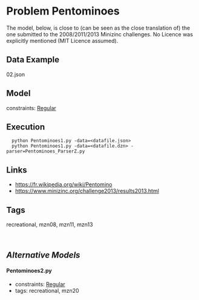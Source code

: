 # Problem Pentominoes

The model, below, is close to (can be seen as the close translation of) the one submitted to the 2008/2011/2013 Minizinc challenges.
No Licence was explicitly mentioned (MIT Licence assumed).

## Data Example
  02.json

## Model
  constraints: [Regular](http://pycsp.org/documentation/constraints/Regular)

## Execution
```
  python Pentominoes1.py -data=<datafile.json>
  python Pentominoes1.py -data=<datafile.dzn> -parser=Pentominoes_ParserZ.py
```

## Links
  - https://fr.wikipedia.org/wiki/Pentomino
  - https://www.minizinc.org/challenge2013/results2013.html

## Tags
  recreational, mzn08, mzn11, mzn13

<br />

## _Alternative Models_

#### Pentominoes2.py
 - constraints: [Regular](http://pycsp.org/documentation/constraints/Regular)
 - tags: recreational, mzn20
